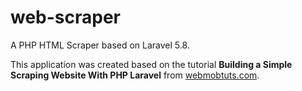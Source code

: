 # web-scraper
A PHP HTML Scraper based on Laravel 5.8.

This application was created based on the tutorial <strong>Building a Simple Scraping Website With PHP Laravel</strong> from <a href="http://webmobtuts.com">webmobtuts.com</a>.
